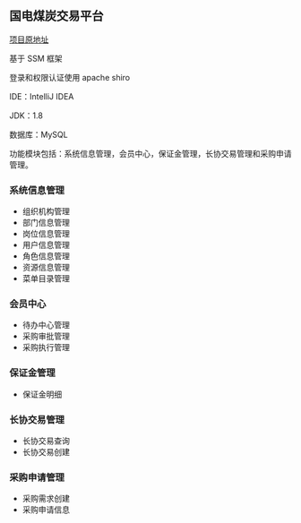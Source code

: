## 国电煤炭交易平台

[项目原地址](https://gitee.com/nebulaport/gdcoal )

基于 SSM 框架 

登录和权限认证使用 apache shiro

IDE：IntelliJ IDEA 

JDK：1.8

数据库：MySQL

功能模块包括：系统信息管理，会员中心，保证金管理，长协交易管理和采购申请管理。

### 系统信息管理
- 组织机构管理
- 部门信息管理
- 岗位信息管理
- 用户信息管理
- 角色信息管理
- 资源信息管理
- 菜单目录管理
### 会员中心
- 待办中心管理
- 采购审批管理
- 采购执行管理
### 保证金管理
- 保证金明细
### 长协交易管理
- 长协交易查询
- 长协交易创建
### 采购申请管理
- 采购需求创建
- 采购申请信息


